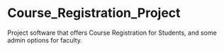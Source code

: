 # Course_Registration_Project
Project software that offers Course Registration for Students, and some admin options for faculty.
